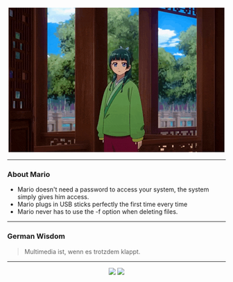 <p align="center">
  <img src="assets/maomao.gif" />
</p>

---

### About Mario
- Mario doesn't need a password to access your system, the system simply gives him access.
- Mario plugs in USB sticks perfectly the first time every time
- Mario never has to use the -f option when deleting files.

---

### German Wisdom
> Multimedia ist, wenn es trotzdem klappt.

---

<p align="center">
  <a>
    <img height="180em" src="https://github-readme-stats-eight-theta.vercel.app/api?username=Torfkopp&show_icons=true&theme=dark&include_all_commits=true&count_private=true"/>
  </a>
  <a href="https://github.com/Torfkopp?tab=repositories">
    <img height="180em" src="https://github-readme-stats-eight-theta.vercel.app/api/top-langs/?username=torfkopp&layout=compact&theme=dark&langs_count=8&hide=java"/>
  </a>
</p>
